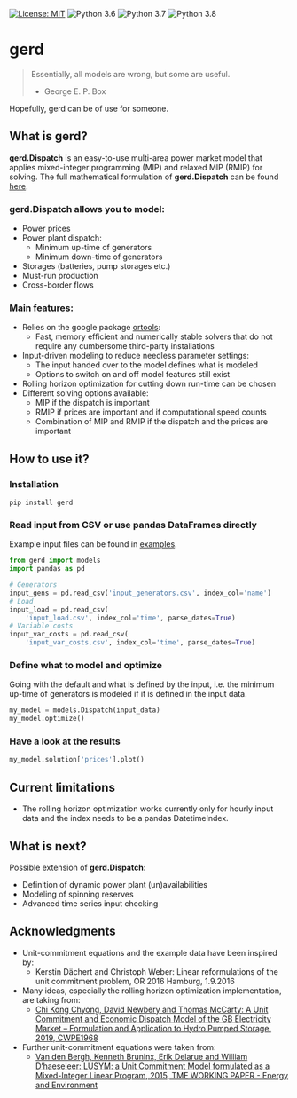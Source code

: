 [![License: MIT](https://img.shields.io/badge/License-MIT-yellow.svg)](https://opensource.org/licenses/MIT)
![Python 3.6](https://github.com/raikb/gerd/workflows/Python%203.6/badge.svg)
![Python 3.7](https://github.com/raikb/gerd/workflows/Python%203.7/badge.svg)
![Python 3.8](https://github.com/raikb/gerd/workflows/Python%203.8/badge.svg)

# gerd

> Essentially, all models are wrong, but some are useful.
> - George E. P. Box

Hopefully, gerd can be of use for someone.

## What is gerd?

**gerd.Dispatch** is an easy-to-use multi-area power market model that applies mixed-integer programming (MIP) and relaxed MIP (RMIP) for solving.
The full mathematical formulation of **gerd.Dispatch**  can be found [here](https://github.com/raikb/gerd/blob/master/docs/gerd_mathematical_formulation.pdf).

### **gerd.Dispatch** allows you to model:
* Power prices
* Power plant dispatch:
  - Minimum up-time of generators
  - Minimum down-time of generators
* Storages (batteries, pump storages etc.)
* Must-run production
* Cross-border flows

### Main features:
* Relies on the google package [ortools](https://developers.google.com/optimization):
  -  Fast, memory efficient and numerically stable solvers that do not require any cumbersome third-party installations
* Input-driven modeling to reduce needless parameter settings:
  - The input handed over to the model defines what is modeled
  - Options to switch on and off model features still exist
* Rolling horizon optimization for cutting down run-time can be chosen
* Different solving options available:
  - MIP if the dispatch is important
  - RMIP if prices are important and if computational speed counts
  - Combination of MIP and RMIP if the dispatch and the prices are important

## How to use it?

### Installation
```
pip install gerd
```
### Read input from CSV or use pandas DataFrames directly
Example input files can be found in [examples](https://github.com/raikb/gerd/tree/master/examples).
```python
from gerd import models
import pandas as pd

# Generators
input_gens = pd.read_csv('input_generators.csv', index_col='name')
# Load
input_load = pd.read_csv(
    'input_load.csv', index_col='time', parse_dates=True)
# Variable costs
input_var_costs = pd.read_csv(
    'input_var_costs.csv', index_col='time', parse_dates=True)
```
### Define what to model and optimize
Going with the default and what is defined by the input, i.e. the minimum up-time of generators is modeled if it is defined in the input data.
```python
my_model = models.Dispatch(input_data)
my_model.optimize()
```
### Have a look at the results
```python
my_model.solution['prices'].plot()
```

## Current limitations
* The rolling horizon optimization works currently only for hourly input data and the index needs to be a pandas DatetimeIndex.

## What is next?
Possible extension of **gerd.Dispatch**:
* Definition of dynamic power plant (un)availabilities
* Modeling of spinning reserves
* Advanced time series input checking

## Acknowledgments
* Unit-commitment equations and the example data have been inspired by:
  - Kerstin Dächert and Christoph Weber: Linear reformulations of the unit commitment problem, OR 2016 Hamburg, 1.9.2016
* Many ideas, especially the rolling horizon optimization implementation, are taking from:
  - [Chi Kong Chyong, David Newbery and Thomas McCarty: A Unit Commitment and Economic Dispatch Model of the GB Electricity Market – Formulation and Application to Hydro Pumped Storage. 2019, CWPE1968](http://www.econ.cam.ac.uk/research-files/repec/cam/pdf/cwpe1968.pdf)
* Further unit-commitment equations were taken from:
  - [Van den Bergh, Kenneth Bruninx, Erik Delarue and William D‘haeseleer: LUSYM: a Unit Commitment Model formulated as a Mixed-Integer Linear Program, 2015, TME WORKING PAPER - Energy and Environment](https://www.mech.kuleuven.be/en/tme/research/energy_environment/Pdf/wpen2014-7.pdf)
